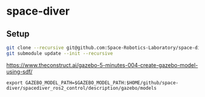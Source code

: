 # space-diver

## Setup

```bash
git clone --recursive git@github.com:Space-Robotics-Laboratory/space-diver.git
git submodule update --init --recursive
```

<https://www.theconstruct.ai/gazebo-5-minutes-004-create-gazebo-model-using-sdf/>

```./bashrc
export GAZEBO_MODEL_PATH=$GAZEBO_MODEL_PATH:$HOME/github/space-diver/spacediver_ros2_control/description/gazebo/models
```
